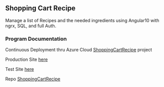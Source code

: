 ## Shopping Cart Recipe

Manage a list of Recipes and the needed ingredients using Angular10 with ngrx, SQL, and full Auth.



###  Program Documentation

Continuous Deployment thru Azure Cloud [ShoppingCartRecipe](https://portal.azure.com/#@utrgv.onmicrosoft.com/resource/subscriptions/d7475024-b523-4243-a764-68c42b7b66fb/resourceGroups/ShoppingCartRecipe/providers/Microsoft.Web/sites/ShoppingCartRecipe/vstscd) project

Production Site [here](https://shoppingcartrecipe.azurewebsites.net/shopping-cart)

Test Site [here](https://shoppingcartrecipesb.azurewebsites.net/shopping-cart)

Repo [ShoppingCartRecipe](https://www.github.com/stevenbowler/ShoppingCartRecipe)